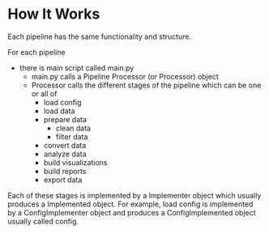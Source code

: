 # How It Works

Each pipeline has the same functionality and structure.

For each pipeline
- there is main script called main.py
  - main.py calls a Pipeline Processor (or Processor) object
  - Processor calls the different stages of the pipeline which can be one or all of
    - load config
    - load data
    - prepare data
      - clean data
      - filter data
    - convert data
    - analyze data
    - build visualizations
    - build reports
    - export data

Each of these stages is implemented by a Implementer object which usually produces a Implemented object.
For example, load config is implemented by a ConfigImplementer object and produces a ConfigImplemented object usually called config.

